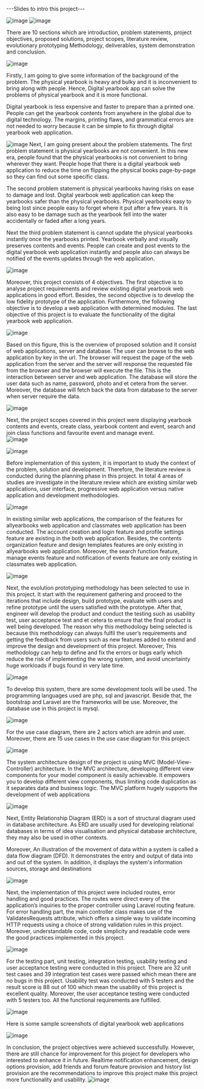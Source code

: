 ---Slides to intro this project---

![image](https://github.com/yeejing0822/digitalYearBook/assets/86753374/9b1b8773-5260-4c3f-af92-166526c558b3)
![image](https://github.com/yeejing0822/digitalYearBook/assets/86753374/d5462df9-fe2a-4a6c-96ef-6a7be4eb2933)

There are 10 sections which are introduction, problem statements, project objectives, proposed solutions, project scopes, literature review, evolutionary prototyping Methodology, deliverables, system demonstration and conclusion. 

![image](https://github.com/yeejing0822/digitalYearBook/assets/86753374/de73c79b-df07-4848-9c80-e76182fee81d)

Firstly, I am going to give some information of the background of the problem. The physical yearbook is heavy and bulky and it is inconvenient to bring along with people. Hence, Digital yearbook app can solve the problems of physical yearbook and it is more functional.

Digital yearbook is less expensive and faster to prepare than a printed one. People can get the yearbook contents from anywhere in the global due to digital technology. The margins, printing flaws, and grammatical errors are not needed to worry because it can be simple to fix through digital yearbook web application. 

![image](https://github.com/yeejing0822/digitalYearBook/assets/86753374/062982d5-53c2-4cb7-88da-171a1e721a70)
Next, I am going present about the problem statements. The first problem statement is physical yearbooks are not convenient. In this new era, people found that the physical yearbooks is not convenient to bring wherever they want. People hope that there is a digital yearbook web application to reduce the time on flipping the physical books page-by-page so they can find out some specific class.

The second problem statement is physical yearbooks having risks on ease to damage and lost. Digital yearbook web application can keep the yearbooks safer than the physical yearbooks. Physical yearbooks easy to being lost since people easy to forget where it put after a few years. It is also easy to be damage such as the yearbook fell into the water accidentally or faded after a long years.

Next the third problem statement is cannot update the physical yearbooks instantly once the yearbooks printed. Yearbook verbally and visually preserves contents and events. People can create and post events to the digital yearbook web application instantly and  people also can always be notified of the events updates through the web application.

![image](https://github.com/yeejing0822/digitalYearBook/assets/86753374/58073e50-74d7-41d4-b117-b13516006e7c)

Moreover, this project consists of 4 objectives. The first objective is to analyse project requirements and review existing digital yearbook web applications in good effort. Besides, the second objective is to develop the low fidelity prototype of the application. Furthermore, the following objective is to develop a web application with determined modules. The last objective of this project is to evaluate the functionality of the digital yearbook web application.

![image](https://github.com/yeejing0822/digitalYearBook/assets/86753374/e85cf9e7-834f-4750-82e4-9ca2de1f00de)

Based on this figure, this is the overview of proposed solution and it consist of web applications, server and database. The user can browse to the web application by key in the url. The browser will request the page of the web application from the server and the server will response the requested file from the browser and the browser will execute the file. This is the interaction between server and web application. The database will store the user data such as name, password, photo and et cetera from the server. Moreover, the database will fetch back the data from database to the server when server require the data. 

![image](https://github.com/yeejing0822/digitalYearBook/assets/86753374/66fdcbe6-3aa6-4372-a16c-e16df84258a2)

Next, the project scopes covered in this project were displaying yearbook contents and events, create class, yearbook content and event, search and join class functions and favourite event and manage event.  
![image](https://github.com/yeejing0822/digitalYearBook/assets/86753374/1a7de0bf-b3f4-4e50-bb41-bb36158ab0d2)

![image](https://github.com/yeejing0822/digitalYearBook/assets/86753374/1d241a8b-0939-4b9b-966d-41529d18b9e6)

Before implementation of this system, it is important to study the context of the problem, solution and development. Therefore, the literature review is conducted during the planning phase in this project. In total 4 areas of studies are investigate in the literature review which are existing similar web applications, user interface, progressive web application versus native application and development methodologies.

![image](https://github.com/yeejing0822/digitalYearBook/assets/86753374/b2c1691a-107d-47f8-a2c5-18239c662c3f)

In existing similar web applications, the comparison of the features for allyearbooks web application and classmates web application has been conducted.  The account creation and login feature and profile settings feature are existing in the both web application.  Besides, the contents organization feature and design templates features are only existing in allyearbooks web application. Moreover, the search function feature, manage events feature and notification of events feature are only existing in classmates web application. 

![image](https://github.com/yeejing0822/digitalYearBook/assets/86753374/837b9e0c-6a59-4f71-a89e-a7b3f7ebe0fb)

Next, the evolution prototyping methodology has been selected to use in this project. It start with the requirement gathering and proceed to the iterations that include design, build prototype, evaluate with users and refine prototype until the users satisfied with the prototype. After that, engineer will develop the product and conduct the testing such as usability test, user acceptance test and et cetera to ensure that the final product is well being developed. The reason why this methodology being selected is because this methodology can always fulfil the user’s requirements and getting the feedback from users such as new features added to extend and improve the design and development of this project. Moreover, This methodology can help to define and fix the errors or bugs early which reduce the risk of implementing the wrong system, and avoid uncertainty huge workloads if bugs found in very late time.

![image](https://github.com/yeejing0822/digitalYearBook/assets/86753374/b4f1f65f-7bf8-4931-a9f7-7277347983fd)

To develop this system, there are some development tools will be used. The programming languages used are php, sql and javascript. Beside that, the bootstrap and Laravel are the frameworks will be use. Moreover, the database use in this project is mysql.

![image](https://github.com/yeejing0822/digitalYearBook/assets/86753374/2501e436-c8a4-4006-8a3d-c2980a656ad5)

For the use case diagram, there are 2 actors which are admin and user. Moreover, there are 15 use cases in the use case diagram for this project.

![image](https://github.com/yeejing0822/digitalYearBook/assets/86753374/444f3d97-e115-41d1-9ea9-ed9e1ce3c5a5)

The system architecture design of the project is using MVC (Model-View-Controller) architecture. In the MVC architecture, developing different view components for your model component is easily achievable. It empowers you to develop different view components, thus limiting code duplication as it separates data and business logic. The MVC platform hugely supports the development of web applications

![image](https://github.com/yeejing0822/digitalYearBook/assets/86753374/5e7c602d-1763-4681-8d32-385d28b75832)

Next, Entity Relationship Diagram (ERD) is a sort of structural diagram used in database architecture. As ERD are usually used for developing relational databases in terms of idea visualisation and physical database architecture, they may also be used in other contexts.

Moreover, An illustration of the movement of data within a system is called a data flow diagram (DFD). It demonstrates the entry and output of data into and out of the system. In addition, it displays the system's information sources, storage and destinations 

![image](https://github.com/yeejing0822/digitalYearBook/assets/86753374/e1cc9b39-a50a-432c-80f7-8764cc49464c)

Next, the implementation of this project were included routes, error handling and good practices. The routes were direct every of the application’s inquiries to the proper controller using Laravel routing feature. For error handling part, the main controller class makes use of the ValidatesRequests attribute, which offers a simple way to validate incoming HTTP requests using a choice of strong validation rules in this project. Moreover,  understandable code, code simplicity and readable code were the good practices implemented in this project.

![image](https://github.com/yeejing0822/digitalYearBook/assets/86753374/5bb701d3-eb15-4739-b3c6-d21006e7815d)

For the testing part, unit testing, integration testing, usability testing and user acceptance testing were conducted in this project. There are 32 unit test cases and 39 integration test cases were passed which mean there are no bugs in this project. Usability test was conducted with 5 testers and the result score is 88 out of 100 which mean the usability of this project is excellent quality. Moreover, the user acceptance testing were conducted with 5 testers too. All the functional requirements are fulfilled.  

![image](https://github.com/yeejing0822/digitalYearBook/assets/86753374/c129d3d2-1d24-4fc8-8059-20fee277ed19)

Here is some sample screenshots of digital yearbook web applications

![image](https://github.com/yeejing0822/digitalYearBook/assets/86753374/f978051a-1f8a-45c6-a700-44de7d7679b8)

In conclusion, the project objectives were achieved successfully.  However, there are still  chance for improvement for this project for developers who interested to enhance it in future. Realtime notification enhancement, design options provision, add friends and forum feature provision and history list provision are the recommendations to improve this project make this project more functionality and usability.
![image](https://github.com/yeejing0822/digitalYearBook/assets/86753374/e72c0979-d3c4-4172-bf57-a3b5ec6a223c)









